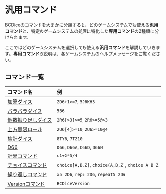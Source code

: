 # 汎用コマンド

BCDiceのコマンドを大まかに分類すると、どのゲームシステムでも使える**汎用コマンド**と、特定のゲームシステムの処理に特化した**専用コマンド**の2種類に分けられます。

ここではどのゲームシステムを選択しても使える**汎用コマンド**を解説していきます。**専用コマンド**の説明は、各ゲームシステムのヘルプメッセージをご覧ください。

## コマンド一覧

| コマンド名 | 例 |
| :----- | :----- |
| [加算ダイス](/command/add_dice.md) | `2D6+1>=7`, `5D6KH3` |
| [バラバラダイス](/command/barabara_dice.md) | `5B6` |
| [個数振り足しダイス](/command/reroll_dice.md) | `2R6[>3]>=5`, `2R6>=5@>3` |
| [上方無限ロール](/command/upper_dice.md) | `2U6[4]>=10`, `2U6>=10@4` |
| [集計ダイス](/command/tally_dice.md) | `8TY6`, `7TZ10` |
| [D66](/command/d66_dice.md) | `D66`, `D66A`, `D66D`, `D66N` |
| [計算コマンド](/command/calc.md) | `c1+2*3/4` |
| [チョイスコマンド](/command/choice.md) | `choice[A,B,Z]`, `choice(A,B,Z)`, `choice A B Z`|
| [繰り返しコマンド](/command/repeat.md) | `x5 2D6`, `rep5 2D6`, `repeat5 2D6` |
| [Versionコマンド](/command/version.md) | `BCDiceVersion` |
